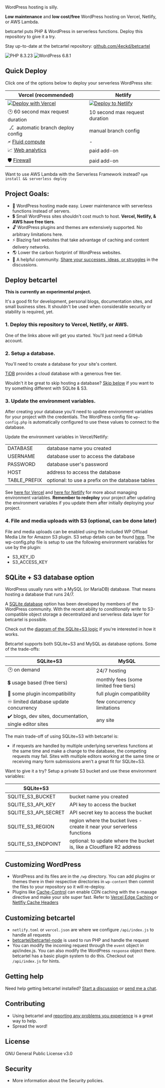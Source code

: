 <p align="center"></p>

WordPress hosting is silly.

**Low maintenance** and **low cost/free** WordPress hosting on Vercel, Netlify, or AWS Lambda.

betcartel puts PHP & WordPress in serverless functions. Deploy this repository to give it a try.

Stay up-to-date at the betcartel repository: [github.com/4eckd/betcartel](https://github.com/4eckd/betcartel)

![PHP 8.3.23](https://img.shields.io/badge/version-8.3.23-blue?logo=php&labelColor=white) ![WordPress 6.8.1](https://img.shields.io/badge/version-6.8.1-blue?logo=wordpress&labelColor=white&logoColor=black)

## Quick Deploy

Click one of the options below to deploy your serverless WordPress site:

| Vercel (recommended)  | Netlify  |
|---|---|
| [![Deploy with Vercel](https://vercel.com/button)](https://vercel.com/new/clone?repository-url=https%3A%2F%2Fgithub.com%2Fmitchmac%2Fbetcartel&project-name=betcartel&repository-name=betcartel)  | [![Deploy to Netlify](https://www.netlify.com/img/deploy/button.svg)](https://app.netlify.com/start/deploy?repository=https://github.com/m4eckd/betcartel)  |
| 🕑 60 second max request duration   | 10 second max request duration  |
| &nbsp;⎇&nbsp; automatic branch deploy config   | manual branch config  |
| 🗲 [Fluid compute](https://vercel.com/fluid) | - |
| 📈 [Web analytics](https://vercel.com/docs/analytics) | paid add-on |
| 🛡️ [Firewall](https://vercel.com/docs/vercel-firewall/vercel-waf) | paid add-on |

Want to use AWS Lambda with the Serverless Framework instead? `npm install && serverless deploy`

## Project Goals:
- 🌴 WordPress hosting made easy. Lower maintenance with serverless functions instead of servers.
- 💲 Small WordPress sites shouldn't cost much to host. **Vercel, Netlify, & AWS have free tiers**.
- 🔓 WordPress plugins and themes are extensively supported. No arbitrary limitations here.
- ⚡ Blazing fast websites that take advantage of caching and content delivery networks.
- 🌎 Lower the carbon footprint of WordPress websites.
- 🤝 A helpful community. [Share your successes, ideas, or struggles](https://github.com/4eckd/betcartel/discussions) in the discussions.


## Deploy betcartel


**This is currently an experimental project.**

It's a good fit for development, personal blogs, documentation sites, and small business sites. It shouldn't be used when considerable security or stability is required, yet.

### 1. Deploy this repository to Vercel, Netlify, or AWS.
One of the links above will get you started. You'll just need a GitHub account.

### 2. Setup a database.
You'll need to create a database for your site's content.

[TiDB](https://www.pingcap.com/tidb-cloud-serverless/) provides a cloud database with a generous free tier.

Wouldn't it be great to skip hosting a database? [Skip below](#sqlite--s3-database-option) if you want to try something different with SQLite & S3.

### 3. Update the environment variables.
After creating your database you'll need to update environment variables for your project with the credentials. The WordPress config file ```wp-config.php``` is automatically configured to use these values to connect to the database.

Update the environment variables in Vercel/Netlify:

|  |  |
|---|---|
| DATABASE | database name you created |
| USERNAME | database user to access the database |
| PASSWORD | database user's password |
| HOST |  address to access the database |
| TABLE_PREFIX | optional: to use a prefix on the database tables |

See [here for Vercel](https://vercel.com/docs/concepts/projects/environment-variables) and [here for Netlify](https://docs.netlify.com/environment-variables/overview/) for more about managing environment variables. **Remember to redeploy** your project after updating the environment variables if you update them after initially deploying your project.

### 4. File and media uploads with S3 (optional, can be done later) 
File and media uploads can be enabled using the included WP Offload Media Lite for Amazon S3 plugin. S3 setup details can be found [here](https://deliciousbrains.com/wp-offload-media/doc/amazon-s3-quick-start-guide/). The wp-config.php file is setup to use the following environment variables for use by the plugin:
- S3_KEY_ID
- S3_ACCESS_KEY

## SQLite + S3 database option
WordPress usually runs with a MySQL (or MariaDB) database. That means hosting a database that runs 24/7.

A [SQLite database](https://github.com/WordPress/sqlite-database-integration) option has been developed by members of the WordPress community. With the recent ability to *conditionally write* to S3-compatible object storage a decentralized and serverless data layer for betcartel is possible.

Check out the [diagram of the SQLite+S3 logic](https://github.com/4eckd/betcartel/wiki/How-does-SQLite-with-S3-work-with-betcartel%3F) if you're interested in how it works.

Betcartel supports both SQLite+S3 and MySQL as database options. Some of the trade-offs:

| SQLite+S3 | MySQL |
|---|---|
| 🕑 on demand   | 24/7 hosting |
| 💲 usage based (free tiers) | monthly fees (some limited free tiers) |
| 🧩 some plugin incompatibility | full plugin compatibility |
| ♾️ limited database update concurrency | few concurrency limitations |
| ✔️ blogs, dev sites, documentation, single editor sites | any site |

The main trade-off of using SQLite+S3 with betcartel is:
- if requests are handled by multiple underlying serverless functions at the same time and make a change to the database, the competing requests may fail. Sites with multiple editors working at the same time or receiving many form submissions aren't a great fit for SQLite+S3.

Want to give it a try? Setup a private S3 bucket and use these environment variables:

| SQLite+S3 | |
|---|---|
| SQLITE_S3_BUCKET | bucket name you created |
| SQLITE_S3_API_KEY | API key to access the bucket |
| SQLITE_S3_API_SECRET | API secret key to access the bucket |
| SQLITE_S3_REGION | region where the bucket lives - create it near your serverless functions |
| SQLITE_S3_ENDPOINT | optional: to update where the bucket is, like a Cloudflare R2 address |


## Customizing WordPress
- WordPress and its files are in the ```/wp``` directory. You can add plugins or themes there in their respective directories in ```wp-content``` then commit the files to your repository so it will re-deploy.
- Plugins like [Cache-Control](https://wordpress.org/plugins/cache-control/) can enable CDN caching with the s-maxage directive and make your site super fast. Refer to [Vercel Edge Caching](https://vercel.com/docs/concepts/edge-network/caching) or [Netlfiy Cache Headers](https://docs.netlify.com/edge-functions/optional-configuration/#supported-headers)


## Customizing betcartel
- `netlify.toml` or `vercel.json` are where we configure ```/api/index.js``` to handle all requests
- [betcartel/betcartel-node](https://github.com/betcartel/betcartel-node) is used to run PHP and handle the request
- You can modify the incoming request through the ```event``` object in api/index.js. You can also modify the WordPress ```response``` object there. betcartel has a basic plugin system to do this. Checkout out ```/api/index.js``` for hints.


## Getting help
Need help getting betcartel installed? [Start a discussion](https://github.com/betcartel/betcartel/discussions) or [send me a chat](https://betcartel.com/chat).


## Contributing
- Using betcartel and [reporting any problems you experience](https://github.com/betcartel/betcartel/issues) is a great way to help.
- Spread the word!


## License
GNU General Public License v3.0


## Security 
- More information about the Security policies.

  
